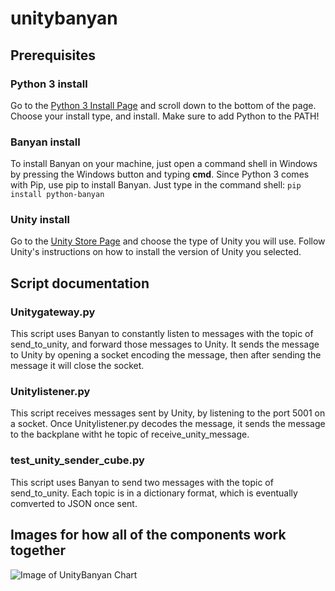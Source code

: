 # unitybanyan

## Prerequisites

### Python 3 install
 Go to the [Python 3 Install Page](https://www.python.org/downloads/release/python-354/) and scroll down to the bottom of the page. Choose your install type, and install. Make sure to add Python to the PATH! 

### Banyan install
To install Banyan on your machine, just open a command shell in Windows by pressing the Windows button and typing **cmd**. Since Python 3 comes with Pip, use pip to install Banyan. Just type in the command shell: `pip install python-banyan`

### Unity install
Go to the [Unity Store Page](https://store.unity.com/) and choose the type of Unity you will use. Follow Unity's instructions on how to install the version of Unity you selected.

## Script documentation

### Unitygateway.py
This script uses Banyan to constantly listen to messages with the topic of send_to_unity, and forward those messages to Unity. It sends the message to Unity by opening a socket encoding the message, then after sending the message it will close the socket.

### Unitylistener.py
This script receives messages sent by Unity, by listening to the port 5001 on a socket. Once Unitylistener.py decodes the message, it sends the message to the backplane witht he topic of receive_unity_message.

### test_unity_sender_cube.py
This script uses Banyan to send two messages with the topic of send_to_unity. Each topic is in a dictionary format, which is eventually comverted to JSON once sent.

## Images for how all of the components work together

![Image of UnityBanyan Chart](https://github.com/NoahMoscovici/unitybanyan/blob/master/BanyanUnity.png)
